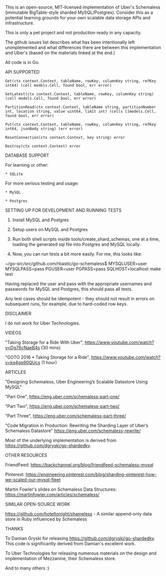 This is an open-source, MIT-licensed implementation of Uber's Schemaless
(immutable BigTable-style sharded MySQL/Postgres). Consider this as a potential
learning grounds for your own scalable data storage APIs and infrastructure.

This is only a pet project and not production ready in any capacity.

The github issues list describes what has been intentionally left unimplemented and
what differences there are between this implementation and Uber's (based on the materials
linked at the end.)

All code is in Go.

API SUPPORTED

```
Get(ctx context.Context, tableName, rowKey, columnKey string, refKey int64) (cell models.Cell, found bool, err error)

GetLatest(ctx context.Context, tableName, rowKey, columnKey string) (cell models.Cell, found bool, err error)

PartitionRead(ctx context.Context, tableName string, partitionNumber int, location string, value uint64, limit int) (cells []models.Cell, found bool, err error)

Put(ctx context.Context, tableName, rowKey, columnKey string, refKey int64, jsonBody string) (err error)

ResetConnection(ctx context.Context, key string) error

Destroy(ctx context.Context) error
```

DATABASE SUPPORT

For learning or other:

	* SQLite

For more serious testing and usage:

	* MySQL

	* Postgres

SETTING UP FOR DEVELOPMENT AND RUNNING TESTS

1. Install MySQL and Postgres

2. Setup users on MySQL and Postgres

3. Run both shell scripts inside tools/create_shard_schemas, one at a time,
loading the generated sql file into Postgres and MySQL locally.

4. Now, you can run tests a bit more easily. For me, this looks like:

~/go-src/src/github.com/rbastic/go-schemaless$ MYSQLUSER=user MYSQLPASS=pass PGUSER=user PGPASS=pass SQLHOST=localhost make test

Having replaced the user and pass with the appropriate usernames and passwords
for MySQL and Postgres, this should pass all tests.

Any test cases should be idempotent - they should not result in errors on
subsequent runs, for example, due to hard-coded row keys.

DISCLAIMER

I do not work for Uber Technologies.

VIDEOS

"Taking Storage for a Ride With Uber", https://www.youtube.com/watch?v=Dg76cNaeB4s (30 mins)

"GOTO 2016 • Taking Storage for a Ride", https://www.youtube.com/watch?v=kq4gp90QUcs (1 hour)

ARTICLES

"Designing Schemaless, Uber Engineering’s Scalable Datastore Using MySQL"

"Part One", https://eng.uber.com/schemaless-part-one/

"Part Two", https://eng.uber.com/schemaless-part-two/

"Part Three", https://eng.uber.com/schemaless-part-three/

"Code Migration in Production: Rewriting the Sharding Layer of Uber’s Schemaless Datastore"
https://eng.uber.com/schemaless-rewrite/

Most of the underlying implementation is derived from https://github.com/dgryski/go-shardedkv.

OTHER RESOURCES

FriendFeed: https://backchannel.org/blog/friendfeed-schemaless-mysql

Pinterest: https://engineering.pinterest.com/blog/sharding-pinterest-how-we-scaled-our-mysql-fleet

Martin Fowler's slides on Schemaless Data Structures: https://martinfowler.com/articles/schemaless/

SIMILAR OPEN-SOURCE WORK

https://github.com/hoteltonight/shameless - A similar append-only data store in Ruby influenced by Schemaless

THANKS

To Damian Gryski for releasing https://github.com/dgryski/go-shardedkv. This code is significantly derived from Damian's excellent work.

To Uber Technologies for releasing numerous materials on the design and implementation of Mezzanine, their Schemaless store.

And to many others :)
